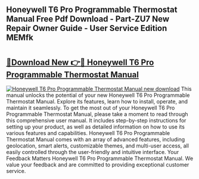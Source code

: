 ## Honeywell T6 Pro Programmable Thermostat Manual Free Pdf Download - Part-ZU7 New Repair Owner Guide - User Service Edition MEMfk

# <h2><a href="http://bc40909.oget.top/?id=Honeywell+T6+Pro+Programmable+Thermostat+Manual">🔗Download New 👉🔴 Honeywell T6 Pro Programmable Thermostat Manual</a></h2>

[![Honeywell T6 Pro Programmable Thermostat Manual new download](https://i.imgur.com/5g1atiW.png)](http://bc40909.oget.top/?id=Honeywell+T6+Pro+Programmable+Thermostat+Manual)
This manual unlocks the potential of your new Honeywell T6 Pro Programmable Thermostat Manual. Explore its features, learn how to install, operate, and maintain it seamlessly. To get the most out of your Honeywell T6 Pro Programmable Thermostat Manual, please take a moment to read through this comprehensive user manual. It includes step-by-step instructions for setting up your product, as well as detailed information on how to use its various features and capabilities. Honeywell T6 Pro Programmable Thermostat Manual comes with an array of advanced features, including geolocation, smart alerts, customizable themes, and multi-user access, all easily controlled through the user-friendly and intuitive interface. Your Feedback Matters Honeywell T6 Pro Programmable Thermostat Manual. We value your feedback and are committed to providing exceptional customer service.
